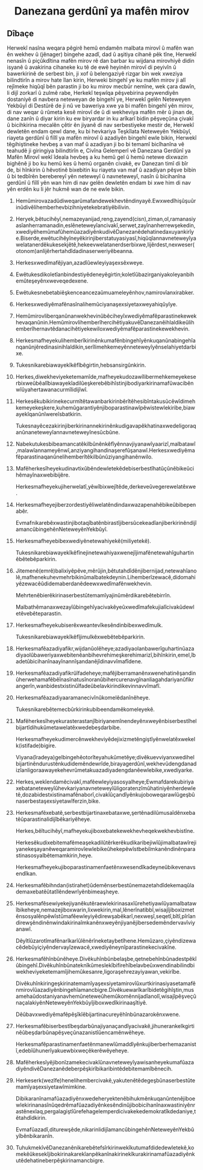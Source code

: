 <h1 align='center'>Danezana gerdûnî ya mafên mirov</h1>
<h2>Dîbaçe</h2>
<p>Herwekî nasîna weqara pêgirê hemû endamên malbata mirovî û mafên wan ên wekhev û (jênager) bingehe azadî, dad û aşitiya cihanê pêk tîne,
Herwekî nenasîn û piçûkdîtina mafên mirov rê dan barbar ku wijdana mirovhiyê didin isyanê û avakirina cihaneke ku tê de ewê heyinên mirovî di peyivîn û bawerkirinê de serbest bin, ji xof û belengaziyê rizgar bin wek xweziya bilindtirîn a mirov hate îlan kirin,
Herweki bingehî ye ku mafên mirov ji alî rejîmeke hiqûqî bên parastin ji bo ku mirov mecbûr nemîne, wek çara dawîn, li dijî zorkarî û zulmê rabe,
Herkekî teşwîqa pêşvebirina peywendiyên dostaniyê di navbera neteweyan de bingehî ye,
Herwekî gelên Neteweyen Yekbûyî di Destûrê de ji nû ve baweriya xwe ya bi mafên bingehî yên mirov, di nav weqar û rûmeta kesê mirovî de û di wekheviya mafên mêr û jinan de, dane zanîn û diyar kirin ku ew biryardar in ku arîkarî bidin pêşveçûna çivakî û bicihkirina mecalên çêtir ên jiyanê di nav serbestiyeke mestir de,
Herwekî dewletên endam qewl dane, ku bi hevkariya Teşkîlata Neteweyên Yekbûyî, riayeta gerdûnî û fiîlî ya mafên mirovî û azadiyên bingehî ewle bikin,
Herwekî têgihiştineke hevbeş a van maf û azadiyan ji bo bi temamî bicîhanîna vê teahudê ji giringiya bilindtirîn e, Civîna Gelemperî vê Danezana Gerdûnî ya Mafên Mirovî
wekî îdeala hevbeş a ku hemû gel û hemû netewe dixwazin bighênê ji bo ku hemû kes û hemû organên civakê, ev Danezan timî di bîr de, bi hînkirin û hêvotinê bixebitin ku riayeta van maf û azadiyan pêşve bibin û bi tedbîrên berebereyî yên neteweyî û navneteweyî, nasîn û bicihanîna gerdûnî û fiîlî yên wan him di nav gelên dewletên endam bi xwe him di nav yên erdên ku li jêr hukmê wan de ne ewle bikin.</p>
<ol>
  <li>
    <p>Hemûmirovazadûdiweqarûmafandewekhevtêndinyayê.Ewxwedîhişûşuûrinûdivêlihemberhevbizihniyetekebratiyêbilivin.</p>
  </li>
  <li>
    <p>Heryek,bêtucihêyî,nemazeyanijad,reng,zayend(cisn),ziman,ol,ramanasiyasîanherramanadin,eslêneteweyîancivakî,serwet,zayînanherrewşekedin,xwediyêhemûmafûhemûazadiyênkudivêDanezanêdehatinedaxuyankirîye.Biserde,ewêtucihêyîneyêkirinjiberstatuyasiyasî,hiqûqîannavneteweyîyawelatanerdêkukesekjêtê,hekeevwelatanerdserbixwe,lijêrdest,nexweser(otonom)anlijêrhertahdîdadinaserweriyêbeanna.</p>
  </li>
  <li>
    <p>Herkesxwedîmafêjiyan,azadîûewleyiyaşexsêxweye.</p>
  </li>
  <li>
    <p>Ewêtukesdikoletîanbindestiyêdeneyêgirtin;koletîûbazirganiyakoleyanbihemûteşeyênxweveqedexene.</p>
  </li>
  <li>
    <p>Ewêtukesnebetabiêşkenceancezaûmuameleyênhov,namirovîanxirabker.</p>
  </li>
  <li>
    <p>Herkesxwediyêmafênasînalihemûciyanaşexsiyetaxweyahiqûyîye.</p>
  </li>
  <li>
    <p>Hemûmirovliberqanûnanwekhevinûbêciheyîxwediyêmafêparastinekewekhevaqanûnin.HemûmirovlihemberîhercihêtiyakuvêDanezanêihlaldikeûlihemberîhernavtêdanacihêtiyekewiloxwediyêmafêparastinekewekhevin.</p>
  </li>
  <li>
    <p>Herkesmafheyekulihemberîkirinênkumafênbingehîyênkuqanûnabingehîanqanûnjêredinasinihlaldikin,serîlimehkemeyênneteweyîyênselahiyetdarbixe.</p>
  </li>
  <li>
    <p>Tukesnikarebiawayekîkêfîbêgirtin,hebsansirgûnkirin.</p>
  </li>
  <li>
    <p>Herkes,diwekheviyeketemamîde,mafheyekudozawîlibermehkemeyekeserbixweûbêalîbiawayekîadilûeşkerebêbihîstinjibodiyarkirinamafûwacibênwîûyahertawanacurmîlidijîwî.</p>
  </li>
  <li>
    <p>Herkesêkubikirinekecurmîtêtawanbarkirinbêrîtêhesibîntakusûcêwîdimehkemeyekeşkere,kuhemûgarantiyênjiboparastinawîpêwistewlekiribe,biawayekîqanûnîwereîsbatkirin.</p>
    <p>Tukesnayêcezakirinjiberkirinannekirinênkudigavapêkhatinaxwedeligoraqanûnaneteweyîannavneteweyînesûcbûne.</p>
  </li>
  <li>
    <p>Nabekutukesbibeamancatêkilbûnênkêfîyênnavjiyanawîyaarizî,malbatawî,malawîannameyênwî,anziyangihandinaşerefûşanawî.Herkesxwediyêmafêparastinaqanûnelihemberîtêkilbûnûziyangihanênwilo.</p>
  </li>
  <li>
    <p>Mafêherkesîheyekudinavtixûbêndewletekêdebiserbestîhatûçûnêbikeûcihêmayînaxwebibijêre.</p>
    <p>Herkesmafheyekujiherwelatî,yêwîbixwejîtêde,derkeveûvegerewelatêxwe.</p>
  </li>
  <li>
    <p>Herkesmafheyejiberzordestiyêliwelatêndindaxwazapenahêbikeûbibepenabêr.</p>
    <p>EvmafnikarebêxwastinjibotaqîbatênbirastîjibersûcekeadîanjiberkirinêndijîamancûbingehênNeteweyênYekbûyî.</p>
  </li>
  <li>
    <p>Herkesmafheyebibexwediyênetewahiyekê(miliyetekê).</p>
    <p>Tukesnikarebiawayekîkêfînejinetewahiyaxwenejîjimafênetewahîguhartinêbêtebêparkirin.</p>
  </li>
  <li>
    <p>Jitemenê(emrê)balixiyêpêve,mêrûjin,bêtutahdîdênjibernijad,netewahîanolê,mafhenekuhevmehrbikinûmalbatekdeynin.Lihemberîzewacê,didomahiyêzewacêûdidemaberdanêdeewxwedîmafênwekhevin.</p>
    <p>Mehrtenêbierêkirinaserbestûtemamîyajinûmêrdikarebêtebirrîn.</p>
    <p>Malbathêmanaxwezayîûbingehîyacivakêyeûxwedîmafekujialîcivakûdewletêvebêteparastin.</p>
  </li>
  <li>
    <p>Herkesmafheyekubiserêxweantevîkesêndinbibexwedîmulk.</p>
    <p>Tukesnikarebiawayekîkêfîjimulkêxwebêtebêparkirin.</p>
  </li>
  <li>
    <p>Herkesmafêazadiyafikr,wijdanûolêheye;azadiyaolanbawerîguhartinûazadiyaolûbaweriyaxwebitenêanbihevrehimeşkerehimarizî,bihînkirin,emel,îbadetûbicihanînaayînannîşandanêjîdinavvîmafîdene.</p>
  </li>
  <li>
    <p>Herkesmafêazadiyafikrûîfadeheye;mafêjiberramanênxwenehatinêşandinûherwehamafêbêînasînatusînoranûbihercurenavgînanliagahdariyanûfikrangerîn,wanbidestxistinûîfadeûbelavkirindikevinnavvîmafî.</p>
  </li>
  <li>
    <p>Herkesmafêazadiyaaramanecivînûkomelêdanînêheye.</p>
    <p>Tukesnikarebêtemecbûrkirinkubibeendamêkomeleyekê.</p>
  </li>
  <li>
    <p>Mafêherkesîheyekurasterastanjîbiriyanemînendeyênxweyênbiserbestîhelbijartîdihukûmetawelatêxwedebeşdarbibe.</p>
    <p>Herkesmafheyekudimercênwekheviyêdejixizmetêngiştîyênwelatêxwekelk(istifade)bigire.</p>
    <p>Viyana(îradeya)gelbingehêotorîteyahukûmetêye;divêkuevviyanxwedihelbijartinêndurustênkudidemêndewrîde,birayagerdûnî,wekhevûdengdanadizîanligoraawayekehevrûmetakuazadiyadengdanêewlebike,xwediyarke.</p>
  </li>
  <li>
    <p>Herkes,wekîendamêcivakî,mafêewleyiyasosyalheye;Ewmafdarekubiriyaxebataneteweyîûhevkariyanavneteweyîûligoratenzîmûhatiniyênherdewletê,dozabidestxistinamafênaborî,civakîûçandîyênkujoboweqarawîûgeşbûnaserbestaşexsiyetawîferzin,bike.</p>
  </li>
  <li>
    <p>Herkesmafêxebatê,serbestbijartinaxebataxwe,şertênadilûmusaîdênxebatêûparastinalidijîbêkariyêheye.</p>
    <p>Herkes,bêîtucihêyî,mafheyekujiboxebatekewekhevheqekwekhevbistîne.</p>
    <p>Herkesêkudixebitemafêmeaşekadilûtêrkerêkudikaribejiwîûjimalbatawîrejiyanekeşayanêweqaramirovîewlebikeûhekepêwîstbebiîmkanêndinênparastinasosyalbêtemamkirin,heye.</p>
    <p>Herkesmafheyekujiboparastinamenfaetênxwesendîkadeyneûbikevenavsendîkan.</p>
  </li>
  <li>
    <p>Herkesmafêbihndan(istirahet)ûdemênserbestûnemazetahdîdekemaqûlademaxebatêûtatîlêndewrîyênbimeaşheye.</p>
  </li>
  <li>
    <p>Herkesmafêsewiyekejiyanêkutêraewlekirinasaxîûrehetiyawîûyamalbatawîbikeheye,nemazejiboxwarin,lixwekirin,mal,lênerînatibbî,wisajîjiboxizmetênsosyalênpêwîstûmafêewleyiyêdirewşabêkarî,nexweşî,seqetî,bîtî,pîrîandirewşêndinênwindakirinaîmkanênxweyênjiyanêjibersedemêndervavîviyanawî.</p>
    <p>Dêyîtîûzarotîmafênarîkarîûlênêrîneketaybetîhene.Hemûzaro,çiyêndizewacêdebûyiçiyêndervayîzewacê,xwediyêneynîparastinekecivakîne.</p>
  </li>
  <li>
    <p>Herkesmafêhînbûnêheye.Divêkuhînbûnbelaşbe,qetnebehînbûnadestpêkîûbingehî.Divêkuhînbûnateknîkûmeslekîbifirehîbelavbeûxwendinabilindbiwekheviyeketemamîjihemûkesanre,ligoraşehrezayiyawan,vekirîbe.</p>
    <p>Divêkuhînkiringeşkirinatemamîyaşexsiyetamirovîûxurtkirinasiyasetamafênmirovîûazadiyênbingehîamancbigre.Divêkuewarîkarîbidetêgihîştin,musamehaûdostaniyanavhemûneteweûhemûkomênnijadîanolî,wisajîpêşveçûnaçalakiyênNeteweyênYekbûyîjiboxwedîkirinaaşîtiyê.</p>
    <p>Dêûbavxwediyêmafêpêşîkîêbijartinacureyêhînbûnazarokênxwene.</p>
  </li>
  <li>
    <p>Herkesmafêbiserbestîbeşdarbûnajiyanaçandîyacivakê,jihunerankelkgirtinêûbeşdarbûnapêşveçûnazanistîûencamênwêheye.</p>
    <p>Herkesmafêparastinamenfaetênmanewîûmaddîyênkujiberberhemazanistî,edebîûhunerîyakuewbixweçêkerêwêyeheye.</p>
  </li>
  <li>
    <p>MafêherkesîyêjibonîzamekecivakîûnavneteweyîyawisanheyekumafûazadiyêndivêDanezanêdeberpêşkirîbikaribintêdebitemamîbênecih.</p>
  </li>
  <li>
    <p>Herkeserk(wezîfe)henelihembercivakê,yakutenêtêdegeşbûnaserbestûtemamîyaşexsiyetawîmimkine.</p>
    <p>Dibikaranînamafûazadiyênxwedeheryektenêbihukmênkuqanûntenêjiboewlekirinanasînûqedrêmafûazadiyênkesêndinûjibobicihanînaxwastiniyênrastênexlaq,pergalagiştîûrefehagelemperdicivakekedemokratîkdedaniye,têtahdîdkirin.</p>
    <p>Evmafûazadî,diturewşêde,nikarinlidijîamancûbingehênNeteweyênYekbûyîbênbikaranîn.</p>
  </li>
  <li>
    <p>TuhukmekîvêDanezanênikarebêtefsîrkirinwekîkutumafdidedewletekê,komekêûkesekîjibokirinakarekîanpêkanînakirinekîkurakirinamafûazadiyênkutêdehatineberpêşkirinamancbigre.</p>
  </li>
</ol>